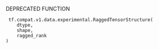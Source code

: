 DEPRECATED FUNCTION

```
 tf.compat.v1.data.experimental.RaggedTensorStructure(
    dtype,
    shape,
    ragged_rank
)
```
